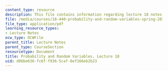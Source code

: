 ```yaml
---
content_type: resource
description: This file contains information regarding lecture 18 notes.
file: /media/courses/18-440-probability-and-random-variables-spring-2014/d06be636fc6ff9365caf6ef166eb2b23_MIT18_440S14_Lecture18.pdf
file_type: application/pdf
learning_resource_types:
- Lecture Notes
ocw_type: OCWFile
parent_title: Lecture Notes
parent_type: CourseSection
resourcetype: Document
title: Probability and Random Variables, Lecture 18
uid: d06be636-fc6f-f936-5caf-6ef166eb2b23
---
```

